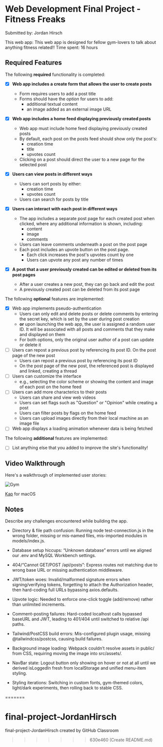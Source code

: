 # Web Development Final Project - Fitness Freaks

Submitted by: Jordan Hirsch

This web app: This web app is designed for fellow gym-lovers to talk about anything fitness related!!
Time spent: 16 hours

## Required Features

The following **required** functionality is completed:


- [X] **Web app includes a create form that allows the user to create posts**
  - Form requires users to add a post title
  - Forms should have the *option* for users to add: 
    - additional textual content
    - an image added as an external image URL
- [X] **Web app includes a home feed displaying previously created posts**
  - Web app must include home feed displaying previously created posts
  - By default, each post on the posts feed should show only the post's:
    - creation time
    - title 
    - upvotes count
  - Clicking on a post should direct the user to a new page for the selected post
- [X] **Users can view posts in different ways**
  - Users can sort posts by either:
    -  creation time
    -  upvotes count
  - Users can search for posts by title
- [X] **Users can interact with each post in different ways**
  - The app includes a separate post page for each created post when clicked, where any additional information is shown, including:
    - content
    - image
    - comments
  - Users can leave comments underneath a post on the post page
  - Each post includes an upvote button on the post page. 
    - Each click increases the post's upvotes count by one
    - Users can upvote any post any number of times

- [X] **A post that a user previously created can be edited or deleted from its post pages**
  - After a user creates a new post, they can go back and edit the post
  - A previously created post can be deleted from its post page

The following **optional** features are implemented:


- [X] Web app implements pseudo-authentication
  - Users can only edit and delete posts or delete comments by entering the secret key, which is set by the user during post creation
  - **or** upon launching the web app, the user is assigned a random user ID. It will be associated with all posts and comments that they make and displayed on them
  - For both options, only the original user author of a post can update or delete it
- [ ] Users can repost a previous post by referencing its post ID. On the post page of the new post
  - Users can repost a previous post by referencing its post ID
  - On the post page of the new post, the referenced post is displayed and linked, creating a thread
- [ ] Users can customize the interface
  - e.g., selecting the color scheme or showing the content and image of each post on the home feed
- [ ] Users can add more characterics to their posts
  - Users can share and view web videos
  - Users can set flags such as "Question" or "Opinion" while creating a post
  - Users can filter posts by flags on the home feed
  - Users can upload images directly from their local machine as an image file
- [ ] Web app displays a loading animation whenever data is being fetched

The following **additional** features are implemented:

* [ ] List anything else that you added to improve the site's functionality!

## Video Walkthrough

Here's a walkthrough of implemented user stories:

![Gym](https://github.com/user-attachments/assets/1dd0877a-dab0-4fe6-8520-4b72a91fd936)


[Kap](https://getkap.co/) for macOS

## Notes

Describe any challenges encountered while building the app.

- Directory & file path confusion: Running node test-connection.js in the wrong folder, missing or mis-named files, mis-imported modules in models/index.js.

- Database setup hiccups: “Unknown database” errors until we aligned our .env and MySQL Workbench settings.

- 404/“Cannot GET/POST /api/posts”: Express routes not matching due to wrong base URL or missing authentication middleware.

- JWT/token woes: Invalid/malformed signature errors when signing/verifying tokens, forgetting to attach the Authorization header, then hard-coding full URLs bypassing axios.defaults.

- Upvote logic: Needed to enforce one-click toggle (add/remove) rather than unlimited increments.

- Comment-posting failures: Hard-coded localhost calls bypassed baseURL and JWT, leading to 401/404 until switched to relative /api paths.

- Tailwind/PostCSS build errors: Mis-configured plugin usage, missing @tailwindcss/postcss, causing build failures.

- Background image loading: Webpack couldn’t resolve assets in public/ from CSS, requiring moving the image into src/assets/.

- NavBar state: Logout button only showing on hover or not at all until we derived isLoggedIn fresh from localStorage and unified menu-item styling.

- Styling iterations: Switching in custom fonts, gym-themed colors, light/dark experiments, then rolling back to stable CSS.


=======
# final-project-JordanHirsch
final-project-JordanHirsch created by GitHub Classroom
>>>>>>> 630e460 (Create README.md)

